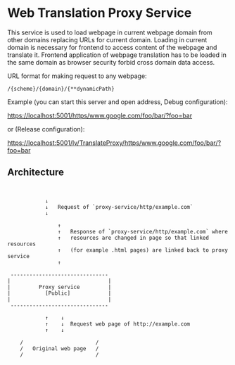 # Web Translation Proxy Service

This service is used to load webpage in current webpage domain from other domains replacing URLs for current domain.
Loading in current domain is necessary for frontend to access content of the webpage and translate it. Frontend
application of webpage translation has to be loaded in the same domain as browser security forbid cross domain data
access.

URL format for making request to any webpage:
```
/{scheme}/{domain}/{**dynamicPath}
```

Example (you can start this server and open address, Debug configuration):

<https://localhost:5001/https/www.google.com/foo/bar/?foo=bar>

or (Release configuration):

<https://localhost:5001/lv/TranslateProxy/https/www.google.com/foo/bar/?foo=bar>

## Architecture
```


            ↓
            ↓   Request of `proxy-service/http/example.com`
            ↓

                ↑
                ↑   Response of `proxy-service/http/example.com` where
                ↑   resources are changed in page so that linked resources
                ↑   (for example .html pages) are linked back to proxy service
                ↑

 -------------------------------
|                               |
|         Proxy service         |
|           [Public]            |
|                               |
 -------------------------------

            ↑    ↓
            ↑    ↓  Request web page of http://example.com
            ↑    ↓

    /                       /
    /   Original web page   /
    /                       /

```